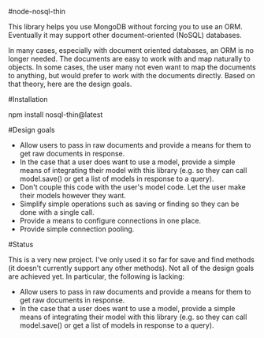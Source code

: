 #node-nosql-thin

This library helps you use MongoDB without forcing you to use an ORM. Eventually it may support other
document-oriented (NoSQL) databases.

In many cases, especially with document oriented databases, an ORM is no longer needed. The documents
are easy to work with and map naturally to objects. In some cases, the user many not even want to
map the documents to anything, but would prefer to work with the documents directly. Based on that
theory, here are the design goals.

#Installation

npm install nosql-thin@latest

#Design goals

 - Allow users to pass in raw documents and provide a means for them to get raw documents in response.
 - In the case that a user does want to use a model, provide a simple means of integrating their model
   with this library (e.g. so they can call model.save() or get a list of models in response to a query).
 - Don't couple this code with the user's model code. Let the user make their models however they want.
 - Simplify simple operations such as saving or finding so they can be done with a single call.
 - Provide a means to configure connections in one place.
 - Provide simple connection pooling.

#Status

This is a very new project. I've only used it so far for save and find methods (it doesn't currently
support any other methods). Not all of the design goals are achieved yet. In particular, the following
is lacking:

 - Allow users to pass in raw documents and provide a means for them to get raw documents in response.
 - In the case that a user does want to use a model, provide a simple means of integrating their model
   with this library (e.g. so they can call model.save() or get a list of models in response to a query).

